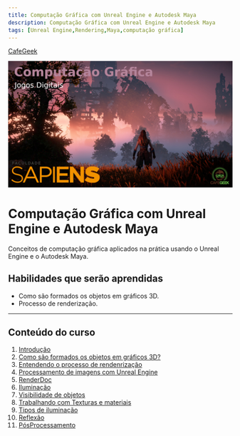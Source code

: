 ```yaml
---
title: Computação Gráfica com Unreal Engine e Autodesk Maya
description: Computação Gráfica com Unreal Engine e Autodesk Maya
tags: [Unreal Engine,Rendering,Maya,computação gráfica]
---
```


[CafeGeek](http:cafegeek.eti.br)

![Introdução a computação gráfica](imagens/introducao_computacao_grafica.jpg)

# Computação Gráfica com Unreal Engine e Autodesk Maya
Conceitos de computação gráfica aplicados na prática usando o Unreal Engine e o Autodesk Maya.  

## Habilidades que serão aprendidas  
- Como são formados os objetos em gráficos 3D.
- Processo de renderização.
---
## Conteúdo do curso
1. [Introdução](introducao_computacao_grafica.html)
1. [Como são formados os objetos em gráficos 3D?](como_sao_formados_objetos3d.html)
1. [Entendendo o processo de rendenrização](entendo_processo_renderizacao.html)
1. [Processamento de imagens com Unreal Engine](processamento_de_imagens_com_unreal_engine.html)
1. [RenderDoc](renderdoc.html)
1. [Iluminação](iluminacao.html)
1. [Visibilidade de objetos](visibilidade_objetos.html)
1. [Trabalhando com Texturas e materiais](#1)
1. [Tipos de iluminação](#1)
1. [Reflexão](#1)
1. [PósProcessamento](#1)
